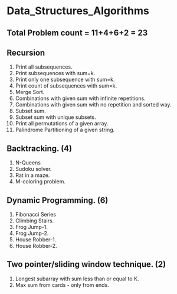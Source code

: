 # Data_Structures_Algorithms

## Total Problem count = 11+4+6+2 = 23
## Recursion  
1. Print all subsequences.
2. Print subsequences with sum=k.
3. Print only one subsequence with sum=k.
4. Print count of subsequences with sum=k.
5. Merge Sort.
6. Combinations with given sum with infinite repetitions.
7. Combinations with given sum with no repetition and sorted way.
8. Subset sum.
9. Subset sum with unique subsets.
10. Print all permutations of a given array.
11. Palindrome Partitioning of a given string.


## Backtracking. (4)
1. N-Queens
2. Sudoku solver.
3. Rat in a maze.
4. M-coloring problem.


## Dynamic Programming. (6)
1. Fibonacci Series
2. Climbing Stairs.
3. Frog Jump-1.
4. Frog Jump-2.
5. House Robber-1.
6. House Robber-2.


## Two pointer/sliding window technique. (2)
1. Longest subarray with sum less than or equal to K.
2. Max sum from cards - only from ends.